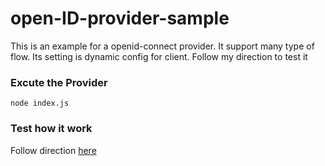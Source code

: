# **open-ID-provider-sample**
This is an example for a openid-connect provider. It support many type of flow. Its setting is dynamic config for client. Follow my direction to test it

### Excute the Provider
```
node index.js
```
### Test how it work
Follow direction [here](http://18.179.147.115:3000/genki-system-all/OpenID-Client-Example)